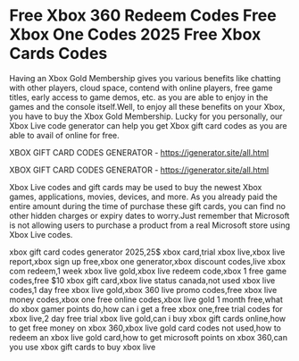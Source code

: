 # Free Xbox 360 Redeem Codes Free Xbox One Codes 2025 Free Xbox Cards Codes

Having an Xbox Gold Membership gives you various benefits like chatting with other players, cloud space, contend with online players, free game titles, early access to game demos, etc. as you are able to enjoy in the games and the console itself.Well, to enjoy all these benefits on your Xbox, you have to buy the Xbox Gold Membership. Lucky for you personally, our Xbox Live code generator can help you get Xbox gift card codes as you are able to avail of online for free.

XBOX GIFT CARD CODES GENERATOR - https://igenerator.site/all.html


XBOX GIFT CARD CODES GENERATOR - https://igenerator.site/all.html

Xbox Live codes and gift cards may be used to buy the newest Xbox games, applications, movies, devices, and more. As you already paid the entire amount during the time of purchase these gift cards, you can find no other hidden charges or expiry dates to worry.Just remember that Microsoft is not allowing users to purchase a product from a real Microsoft store using Xbox Live codes.

xbox gift card codes generator 2025,25$ xbox card,trial xbox live,xbox live report,xbox sign up free,xbox one generator,xbox discount codes,live xbox com redeem,1 week xbox live gold,xbox live redeem code,xbox 1 free game codes,free $10 xbox gift card,xbox live status canada,not used xbox live codes,1 day free xbox live gold,xbox 360 live promo codes,free xbox live money codes,xbox one free online codes,xbox live gold 1 month free,what do xbox gamer points do,how can i get a free xbox one,free trial codes for xbox live,2 day free trial xbox live gold,can i buy xbox gift cards online,how to get free money on xbox 360,xbox live gold card codes not used,how to redeem an xbox live gold card,how to get microsoft points on xbox 360,can you use xbox gift cards to buy xbox live
